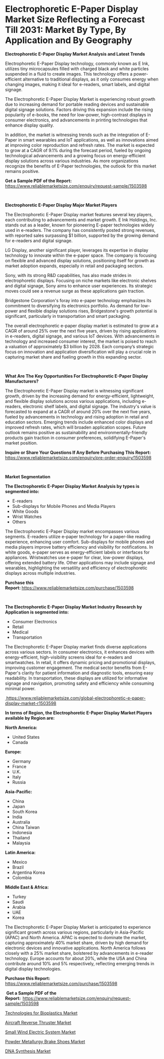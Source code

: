 <p><h1>Electrophoretic E-Paper Display Market Size Reflecting a Forecast Till 2031: Market By Type, By Application and By Geography</h1></p><p><strong>Electrophoretic E-Paper Display Market Analysis and Latest Trends</strong></p>
<p><p>Electrophoretic E-Paper Display technology, commonly known as E Ink, utilizes tiny microcapsules filled with charged black and white particles suspended in a fluid to create images. This technology offers a power-efficient alternative to traditional displays, as it only consumes energy when changing images, making it ideal for e-readers, smart labels, and digital signage.</p><p>The Electrophoretic E-Paper Display Market is experiencing robust growth due to increasing demand for portable reading devices and sustainable digital signage solutions. Factors driving this expansion include the rising popularity of e-books, the need for low-power, high-contrast displays in consumer electronics, and advancements in printing technologies that enhance display quality.</p><p>In addition, the market is witnessing trends such as the integration of E-Paper in smart wearables and IoT applications, as well as innovations aimed at improving color reproduction and refresh rates. The market is expected to grow at a CAGR of 9.1% during the forecast period, fueled by ongoing technological advancements and a growing focus on energy-efficient display solutions across various industries. As more organizations recognize the benefits of E-Paper technologies, the outlook for this market remains positive.</p></p>
<p><strong>Get a Sample PDF of the Report:&nbsp;</strong> <a href="https://www.reliablemarketsize.com/enquiry/request-sample/1503598?utm_campaign=1140&utm_medium=2&utm_source=Github&utm_content=ia&utm_term=29102024&utm_id=electrophoretic-e-paper-display">https://www.reliablemarketsize.com/enquiry/request-sample/1503598</a></p>
<p>&nbsp;</p>
<p><strong>Electrophoretic E-Paper Display Major Market Players</strong></p>
<p><p>The Electrophoretic E-Paper Display market features several key players, each contributing to advancements and market growth. E Ink Holdings, Inc. stands out as a leader, known for pioneering E-paper technologies widely used in e-readers. The company has consistently posted strong revenues, with reported sales surpassing $1 billion, supported by the growing demand for e-readers and digital signage.</p><p>LG Display, another significant player, leverages its expertise in display technology to innovate within the e-paper space. The company is focusing on flexible and advanced display solutions, positioning itself for growth as market adoption expands, especially in retail and packaging sectors.</p><p>Sony, with its strong R&D capabilities, has also made strides in electrophoretic displays. Focusing on niche markets like electronic shelves and digital signage, Sony aims to enhance user experiences. Its strategic moves could see a revenue surge as these applications gain traction.</p><p>Bridgestone Corporation's foray into e-paper technology emphasizes its commitment to diversifying its electronics portfolio. As demand for low-power and flexible display solutions rises, Bridgestone's growth potential is significant, particularly in transportation and smart packaging.</p><p>The overall electrophoretic e-paper display market is estimated to grow at a CAGR of around 25% over the next five years, driven by rising applications in e-readers, digital signage, and various IoT devices. With advancements in technology and increased consumer interest, the market is poised to reach a valuation of approximately $3 billion by 2028. Each company’s strategic focus on innovation and application diversification will play a crucial role in capturing market share and fueling growth in this expanding sector.</p></p>
<p>&nbsp;</p>
<p><strong>What Are The Key Opportunities For Electrophoretic E-Paper Display Manufacturers?</strong></p>
<p><p>The Electrophoretic E-Paper Display market is witnessing significant growth, driven by the increasing demand for energy-efficient, lightweight, and flexible display solutions across various applications, including e-readers, electronic shelf labels, and digital signage. The industry's value is forecasted to expand at a CAGR of around 20% over the next five years, fueled by advancements in technology and rising adoption in retail and education sectors. Emerging trends include enhanced color displays and improved refresh rates, which will broaden application scopes. Future outlook remains positive as sustainability and environmentally-friendly products gain traction in consumer preferences, solidifying E-Paper's market position.</p></p>
<p><strong>Inquire or Share Your Questions If Any Before Purchasing This Report:</strong> <a href="https://www.reliablemarketsize.com/enquiry/pre-order-enquiry/1503598?utm_campaign=1140&utm_medium=2&utm_source=Github&utm_content=ia&utm_term=29102024&utm_id=electrophoretic-e-paper-display">https://www.reliablemarketsize.com/enquiry/pre-order-enquiry/1503598</a></p>
<p>&nbsp;</p>
<p><strong>Market Segmentation</strong></p>
<p><strong>The Electrophoretic E-Paper Display Market Analysis by types is segmented into:</strong></p>
<p><ul><li>E-readers</li><li>Sub-displays for Mobile Phones and Media Players</li><li>White Goods</li><li>Wrist Watches</li><li>Others</li></ul></p>
<p><p>The Electrophoretic E-Paper Display market encompasses various segments. E-readers utilize e-paper technology for a paper-like reading experience, enhancing user comfort. Sub-displays for mobile phones and media players improve battery efficiency and visibility for notifications. In white goods, e-paper serves as energy-efficient labels or interfaces for appliances. Wristwatches use e-paper for clear, low-power displays, offering extended battery life. Other applications may include signage and wearables, highlighting the versatility and efficiency of electrophoretic displays across multiple industries.</p></p>
<p><strong>Purchase this Report:&nbsp;</strong><a href="https://www.reliablemarketsize.com/purchase/1503598?utm_campaign=1140&utm_medium=2&utm_source=Github&utm_content=ia&utm_term=29102024&utm_id=electrophoretic-e-paper-display">https://www.reliablemarketsize.com/purchase/1503598</a></p>
<p>&nbsp;</p>
<p><strong>The Electrophoretic E-Paper Display Market Industry Research by Application is segmented into:</strong></p>
<p><ul><li>Consumer Electronics</li><li>Retail</li><li>Medical</li><li>Transportation</li></ul></p>
<p><p>The Electrophoretic E-Paper Display market finds diverse applications across various sectors. In consumer electronics, it enhances devices with energy-efficient, high-visibility screens ideal for e-readers and smartwatches. In retail, it offers dynamic pricing and promotional displays, improving customer engagement. The medical sector benefits from E-Paper's clarity for patient information and diagnostic tools, ensuring easy readability. In transportation, these displays are utilized for informative signage and navigation, promoting safety and efficiency while consuming minimal power.</p></p>
<p><a href="https://www.reliablemarketsize.com/global-electrophoretic-e-paper-display-market-r1503598?utm_campaign=1140&utm_medium=2&utm_source=Github&utm_content=ia&utm_term=29102024&utm_id=electrophoretic-e-paper-display">&nbsp;https://www.reliablemarketsize.com/global-electrophoretic-e-paper-display-market-r1503598</a></p>
<p><strong>In terms of Region, the Electrophoretic E-Paper Display Market Players available by Region are:</strong></p>
<p>
    <p> <strong> North America: </strong>
        <ul>
            <li>United States</li>
            <li>Canada</li>
        </ul>
        </p> 
    <p> <strong> Europe: </strong>
        <ul>
            <li>Germany</li>
            <li>France</li>
            <li>U.K.</li>
            <li>Italy</li>
            <li>Russia</li>
        </ul>
        </p> 
    <p> <strong> Asia-Pacific: </strong>
        <ul>
            <li>China</li>
            <li>Japan</li>
            <li>South Korea</li>
            <li>India</li>
            <li>Australia</li>
            <li>China Taiwan</li>
            <li>Indonesia</li>
            <li>Thailand</li>
            <li>Malaysia</li>
        </ul>
        </p> 
    <p> <strong> Latin America: </strong>
        <ul>
            <li>Mexico</li>
            <li>Brazil</li>
            <li>Argentina Korea</li>
            <li>Colombia</li>
        </ul>
        </p> 
    <p> <strong> Middle East & Africa: </strong>
        <ul>
            <li>Turkey</li>
            <li>Saudi</li>
            <li>Arabia</li>
            <li>UAE</li>
            <li>Korea</li>
        </ul>
    </p>
    </p>
<p><p>The Electrophoretic E-Paper Display Market is anticipated to experience significant growth across various regions, particularly in Asia-Pacific (APAC) and North America. APAC is expected to dominate the market, capturing approximately 40% market share, driven by high demand for electronic devices and innovative applications. North America follows closely with a 25% market share, bolstered by advancements in e-reader technology. Europe accounts for about 20%, while the USA and China contribute around 10% and 5% respectively, reflecting emerging trends in digital display technologies.</p></p>
<p><strong>Purchase this Report: </strong><a href="https://www.reliablemarketsize.com/purchase/1503598?utm_campaign=1140&utm_medium=2&utm_source=Github&utm_content=ia&utm_term=29102024&utm_id=electrophoretic-e-paper-display">https://www.reliablemarketsize.com/purchase/1503598</a></p>
<p>&nbsp;<strong>Get a Sample PDF of the Report:&nbsp;&nbsp;</strong><a href="https://www.reliablemarketsize.com/enquiry/request-sample/1503598?utm_campaign=1140&utm_medium=2&utm_source=Github&utm_content=ia&utm_term=29102024&utm_id=electrophoretic-e-paper-display">https://www.reliablemarketsize.com/enquiry/request-sample/1503598</a></p>
<p><strong></strong></p>
<p><p><a href="https://github.com/AKSHATREPORTPRIME/Market-Research-Report-List-6/blob/main/technologies-for-bioplastics-market.md?utm_campaign=1140&utm_medium=2&utm_source=Github&utm_content=ia&utm_term=29102024&utm_id=electrophoretic-e-paper-display">Technologies for Bioplastics Market</a></p><p><a href="https://issuu.com/reportprime-2/docs/aircraft-reverse-thruster-market-si_592eaec62dedf3?utm_campaign=1140&utm_medium=2&utm_source=Github&utm_content=ia&utm_term=29102024&utm_id=electrophoretic-e-paper-display">Aircraft Reverse Thruster Market</a></p><p><a href="https://www.linkedin.com/pulse/emerging-small-wind-electric-system-market-opportunities-analysis-a3bdf?utm_campaign=1140&utm_medium=2&utm_source=Github&utm_content=ia&utm_term=29102024&utm_id=electrophoretic-e-paper-display">Small Wind Electric System Market</a></p><p><a href="https://issuu.com/reportprime-2/docs/powder-metallurgy-brake-shoes-marke_899012296e3311?utm_campaign=1140&utm_medium=2&utm_source=Github&utm_content=ia&utm_term=29102024&utm_id=electrophoretic-e-paper-display">Powder Metallurgy Brake Shoes Market</a></p><p><a href="https://www.linkedin.com/pulse/insights-dna-synthesis-industry-market-financial-status-aojnc?utm_campaign=1140&utm_medium=2&utm_source=Github&utm_content=ia&utm_term=29102024&utm_id=electrophoretic-e-paper-display">DNA Synthesis Market</a></p></p>